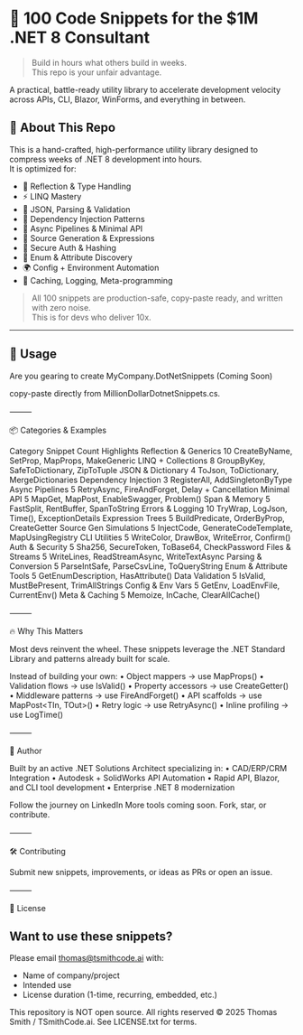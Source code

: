 # 💼 100 Code Snippets for the $1M .NET 8 Consultant

> Build in hours what others build in weeks.  
> This repo is your unfair advantage.

A practical, battle-ready utility library to accelerate development velocity across APIs, CLI, Blazor, WinForms, and everything in between.

## 🧠 About This Repo

This is a hand-crafted, high-performance utility library designed to compress weeks of .NET 8 development into hours.  
It is optimized for:

- 🔁 Reflection & Type Handling
- ⚡ LINQ Mastery
- 🚀 JSON, Parsing & Validation
- 🧱 Dependency Injection Patterns
- 🧵 Async Pipelines & Minimal API
- 🧬 Source Generation & Expressions
- 🔐 Secure Auth & Hashing
- 🧾 Enum & Attribute Discovery
- 🌍 Config + Environment Automation
- 🧠 Caching, Logging, Meta-programming

> All 100 snippets are production-safe, copy-paste ready, and written with zero noise.  
> This is for devs who deliver 10x.

---

## 🧩 Usage
Are you gearing to create MyCompany.DotNetSnippets (Coming Soon)

copy-paste directly from MillionDollarDotnetSnippets.cs.

⸻

📦 Categories & Examples

Category	Snippet Count	Highlights
Reflection & Generics	10	CreateByName, SetProp, MapProps, MakeGeneric
LINQ + Collections	8	GroupByKey, SafeToDictionary, ZipToTuple
JSON & Dictionary	4	ToJson, ToDictionary, MergeDictionaries
Dependency Injection	3	RegisterAll<T>, AddSingletonByType
Async Pipelines	5	RetryAsync, FireAndForget, Delay + Cancellation
Minimal API	5	MapGet, MapPost, EnableSwagger, Problem()
Span & Memory	5	FastSplit, RentBuffer, SpanToString
Errors & Logging	10	TryWrap, LogJson, Time(), ExceptionDetails
Expression Trees	5	BuildPredicate, OrderByProp, CreateGetter
Source Gen Simulations	5	InjectCode, GenerateCodeTemplate, MapUsingRegistry
CLI Utilities	5	WriteColor, DrawBox, WriteError, Confirm()
Auth & Security	5	Sha256, SecureToken, ToBase64, CheckPassword
Files & Streams	5	WriteLines, ReadStreamAsync, WriteTextAsync
Parsing & Conversion	5	ParseIntSafe, ParseCsvLine, ToQueryString
Enum & Attribute Tools	5	GetEnumDescription, HasAttribute<T>()
Data Validation	5	IsValid, MustBePresent, TrimAllStrings
Config & Env Vars	5	GetEnv, LoadEnvFile, CurrentEnv()
Meta & Caching	5	Memoize, InCache, ClearAllCache()


⸻

🔥 Why This Matters

Most devs reinvent the wheel.
These snippets leverage the .NET Standard Library and patterns already built for scale.

Instead of building your own:
	•	Object mappers → use MapProps()
	•	Validation flows → use IsValid()
	•	Property accessors → use CreateGetter()
	•	Middleware patterns → use FireAndForget()
	•	API scaffolds → use MapPost<TIn, TOut>()
	•	Retry logic → use RetryAsync()
	•	Inline profiling → use LogTime()

⸻

👑 Author

Built by an active .NET Solutions Architect specializing in:
	•	CAD/ERP/CRM Integration
	•	Autodesk + SolidWorks API Automation
	•	Rapid API, Blazor, and CLI tool development
	•	Enterprise .NET 8 modernization

Follow the journey on LinkedIn
More tools coming soon. Fork, star, or contribute.

⸻

🛠️ Contributing

Submit new snippets, improvements, or ideas as PRs or open an issue.

⸻



📜 License
## Want to use these snippets?

Please email thomas@tsmithcode.ai with:
- Name of company/project
- Intended use
- License duration (1-time, recurring, embedded, etc.)

This repository is NOT open source. 
All rights reserved © 2025 Thomas Smith / TSmithCode.ai.
See LICENSE.txt for terms.
